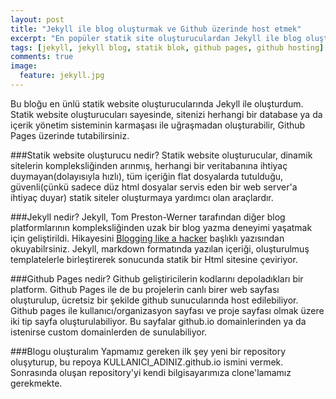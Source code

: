 ```yaml
---
layout: post
title: "Jekyll ile blog oluşturmak ve Github üzerinde host etmek"
excerpt: "En popüler statik site oluşturuculardan Jekyll ile blog oluşturmak ve Github Pages üzerinde tutmak."
tags: [jekyll, jekyll blog, statik blok, github pages, github hosting]
comments: true
image:
  feature: jekyll.jpg
---
```


Bu bloğu en ünlü statik website oluşturucularında Jekyll ile oluşturdum. Statik website oluşturucuları sayesinde, sitenizi herhangi bir database ya da içerik yönetim sisteminin karmaşası ile uğraşmadan oluşturabilir, Github Pages üzerinde tutabilirsiniz.

###Statik website oluşturucu nedir?
Statik website oluşturucular, dinamik sitelerin kompleksliğinden arınmış, herhangi bir veritabanına ihtiyaç duymayan(dolayısıyla hızlı), tüm içeriğin flat dosyalarda tutulduğu, güvenli(çünkü sadece düz html dosyalar servis eden bir web server'a ihtiyaç duyar) statik siteler oluşturmaya yardımcı olan araçlardır.

###Jekyll nedir?
Jekyll, Tom Preston-Werner tarafından diğer blog platformlarının kompleksliğinden uzak bir blog yazma deneyimi yaşatmak için geliştirildi.
Hikayesini [Blogging like a hacker](http://tom.preston-werner.com/2008/11/17/blogging-like-a-hacker.html) başlıklı yazısından okuyabilrsiniz. Jekyll, markdown formatında yazılan içeriği, oluşturulmuş templatelerle birleştirerek sonucunda statik bir Html sitesine çeviriyor.

###Github Pages nedir?
Github geliştiricilerin kodlarını depoladıkları bir platform. Github Pages ile de bu projelerin canlı birer web sayfası oluşturulup, ücretsiz bir şekilde github sunucularında host edilebiliyor. Github pages ile kullanıcı/organizasyon sayfası ve proje sayfası olmak üzere iki tip sayfa oluşturulabiliyor. Bu sayfalar github.io domainlerinden ya da istenirse custom domainlerden de sunulabiliyor.

###Blogu oluşturalım
Yapmamız gereken ilk şey yeni bir repository oluşyturup, bu repoya KULLANICI_ADINIZ.github.io ismini vermek. Sonrasında oluşan repository'yi kendi bilgisayarımıza clone'lamamız gerekmekte.



